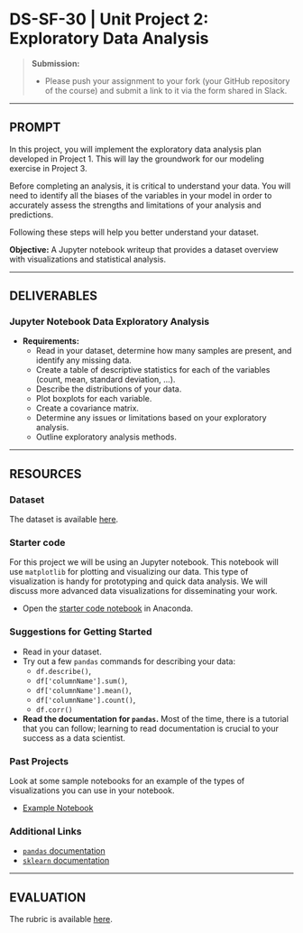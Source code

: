 # DS-SF-30 | Unit Project 2: Exploratory Data Analysis

> **Submission:**
>
> - Please push your assignment to your fork (your GitHub repository of the course) and submit a link to it via the form shared in Slack.

---

## PROMPT

In this project, you will implement the exploratory data analysis plan developed in Project 1.  This will lay the groundwork for our modeling exercise in Project 3.

Before completing an analysis, it is critical to understand your data.  You will need to identify all the biases of the variables in your model in order to accurately assess the strengths and limitations of your analysis and predictions.

Following these steps will help you better understand your dataset.

**Objective:** A Jupyter notebook writeup that provides a dataset overview with visualizations and statistical analysis.

---

## DELIVERABLES

### Jupyter Notebook Data Exploratory Analysis

- **Requirements:**
  - Read in your dataset, determine how many samples are present, and identify any missing data.
  - Create a table of descriptive statistics for each of the variables (count, mean, standard deviation, ...).
  - Describe the distributions of your data.
  - Plot boxplots for each variable.
  - Create a covariance matrix.
  - Determine any issues or limitations based on your exploratory analysis.
  - Outline exploratory analysis methods.

---

## RESOURCES

### Dataset

The dataset is available [here](../dataset).

### Starter code

For this project we will be using an Jupyter notebook.  This notebook will use `matplotlib` for plotting and visualizing our data.  This type of visualization is handy for prototyping and quick data analysis.  We will discuss more advanced data visualizations for disseminating your work.

* Open the [starter code notebook](./notebooks/unit-project-2-starter-code.ipynb) in Anaconda.

### Suggestions for Getting Started

- Read in your dataset.
- Try out a few `pandas` commands for describing your data:
  - `df.describe()`,
  - `df['columnName'].sum()`,
  - `df['columnName'].mean()`,
  - `df['columnName'].count()`,
  - `df.corr()`
- **Read the documentation for `pandas`.**  Most of the time, there is a tutorial that you can follow; learning to read documentation is crucial to your success as a data scientist.

### Past Projects

Look at some sample notebooks for an example of the types of visualizations you can use in your notebook.
- [Example Notebook](https://github.com/justmarkham/DAT8/blob/master/notebooks/05_pandas_visualization.ipynb)

### Additional Links

- [`pandas` documentation](http://pandas.pydata.org/pandas-docs/stable)
- [`sklearn` documentation](http://scikit-learn.org/stable/documentation.html)

---

## EVALUATION

The rubric is available [here](https://docs.google.com/spreadsheets/d/1951W6xay6s2VaWXskqPClz799D3fsO_AHzXaNOHaE00/edit#gid=891523279).

